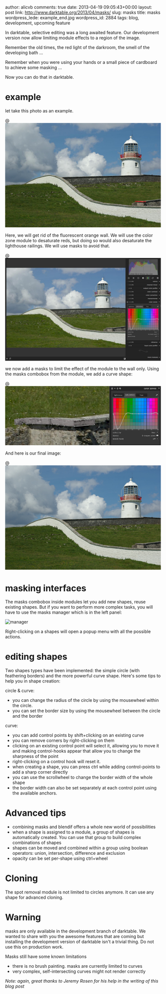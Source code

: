 author: alicvb
comments: true
date: 2013-04-19 09:05:43+00:00
layout: post
link: http://www.darktable.org/2013/04/masks/
slug: masks
title: masks
wordpress_lede: example_end.jpg
wordpress_id: 2884
tags: blog, development, upcoming feature

In darktable, selective editing was a long awaited feature. Our development version now allow limiting module effects to a region of the image.

Remember the old times, the red light of the darkroom, the smell of the developing bath ...

Remember when you were using your hands or a small piece of cardboard to achieve some masking ...

Now you can do that in darktable.

# example

let take this photo as an example.

@![example_ini](example_ini.jpg)

Here, we will get rid of the fluorescent orange wall. We will use the color zone module to desaturate reds, but doing so would also desaturate the lighthouse railings. We will use masks to avoid that.

@![example_desaturate](example_desaturate.jpg)

we now add a masks to limit the effect of the module to the wall only. Using the masks combobox from the module, we add a curve shape:

@![example_curve](example_curve.jpg)

And here is our final image:

@![example_end](example_end.jpg)

# masking interfaces

The masks combobox inside modules let you add new shapes, reuse existing shapes. But if you want to perform more complex tasks, you will have to use the masks manager which is in the left panel:

![manager]({attach}manager.png)

Right-clicking on a shapes will open a popup menu with all the possible actions.

# editing shapes

Two shapes types have been implemented: the simple circle (with feathering borders) and the more powerful curve shape. Here's some tips to help you in shape creation:

circle & curve:

* you can change the radius of the circle by using the mousewheel within the circle.
* you can set the border size by using the mousewheel between the circle and the border

curve:

* you can add control points by shift+clicking on an existing curve
* you can remove corners by right-clicking on them
* clicking on an existing control point will select it, allowing you to move it and making control-hooks appear that allow you to change the sharpness of the point
* right-clicking on a control hook will reset it.
* when creating a shape, you can press ctrl while adding control-points to add a sharp corner directly
* you can use the scrollwheel to change the border width of the whole shape
* the border width can also be set separately at each control point using the available anchors.

# Advanced tips

* combining masks and blendif offers a whole new world of possibilities
* when a shape is assigned to a module, a group of shapes is automatically created. You can use that group to build complex combinations of shapes
* shapes can be moved and combined within a group using boolean operators: union, intersection, difference and exclusion
* opacity can be set per-shape using ctrl+wheel

# Cloning

The spot removal module is not limited to circles anymore. It can use any shape for advanced cloning.

# Warning

masks are only available in the development branch of darktable. We wanted to share with you the awesome features that are coming but installing the development version of darktable isn't a trivial thing. Do not use this on production work.

Masks still have some known limitations

* there is no brush painting. masks are currently limited to curves
* very complex, self-intersecting curves might not render correctly

_Note: again, great thanks to Jeremy Rosen for his help in the writing of this blog post_
